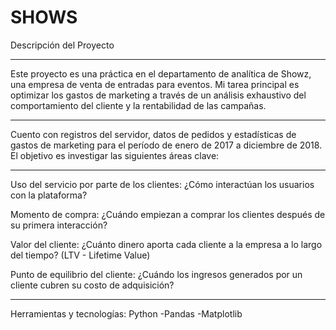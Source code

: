 # SHOWS
Descripción del Proyecto
__________________________________________________________________________________________________________________________________________________________________________________________
Este proyecto es una práctica en el departamento de analítica de Showz, una empresa de venta de entradas para eventos. Mi tarea principal es optimizar los gastos de marketing a través de un análisis exhaustivo del comportamiento del cliente y la rentabilidad de las campañas.

__________________________________________________________________________________________________________________________________________________________________________________________
Cuento con registros del servidor, datos de pedidos y estadísticas de gastos de marketing para el período de enero de 2017 a diciembre de 2018. El objetivo es investigar las siguientes áreas clave:
__________________________________________________________________________________________________________________________________________________________________________________________
Uso del servicio por parte de los clientes: ¿Cómo interactúan los usuarios con la plataforma?

Momento de compra: ¿Cuándo empiezan a comprar los clientes después de su primera interacción?

Valor del cliente: ¿Cuánto dinero aporta cada cliente a la empresa a lo largo del tiempo? (LTV - Lifetime Value)

Punto de equilibrio del cliente: ¿Cuándo los ingresos generados por un cliente cubren su costo de adquisición?
____________________________________________________________________________________________________________________________________________________________________________________________
Herramientas y tecnologías: 
Python
 -Pandas
 -Matplotlib
 
